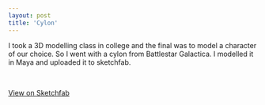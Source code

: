 ```yaml
---
layout: post
title: 'Cylon'
---
```


I took a 3D modelling class in college and the final was to model a character of our choice. So I went with a cylon from Battlestar Galactica. I modelled it in Maya and uploaded it to sketchfab.

<br />

<a href="https://sketchfab.com/models/26702723fe8c404aab86f1bbf7893324">View on Sketchfab</a> <br />
